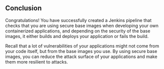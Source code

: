 ## Conclusion

Congratulations! You have successfully created a Jenkins pipeline that checks that you are using secure base images when developing your own containerized applications, and depending on the security of the base images, it either builds and deploys your application or fails the build.

Recall that a lot of vulnerabilities of your applications might not come from your code itself, but from the base images you use. By using secure base images, you can reduce the attack surface of your applications and make them more resilient to attacks.
